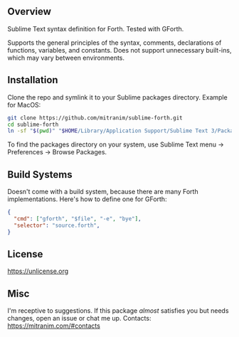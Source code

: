 ## Overview

Sublime Text syntax definition for Forth. Tested with GForth.

Supports the general principles of the syntax, comments, declarations of functions, variables, and constants. Does not support unnecessary built-ins, which may vary between environments.

## Installation

Clone the repo and symlink it to your Sublime packages directory. Example for MacOS:

```sh
git clone https://github.com/mitranim/sublime-forth.git
cd sublime-forth
ln -sf "$(pwd)" "$HOME/Library/Application Support/Sublime Text 3/Packages/Forth"
```

To find the packages directory on your system, use Sublime Text menu → Preferences → Browse Packages.

## Build Systems

Doesn't come with a build system, because there are many Forth implementations. Here's how to define one for GForth:

```json
{
  "cmd": ["gforth", "$file", "-e", "bye"],
  "selector": "source.forth",
}
```

## License

https://unlicense.org

## Misc

I'm receptive to suggestions. If this package _almost_ satisfies you but needs changes, open an issue or chat me up. Contacts: https://mitranim.com/#contacts
